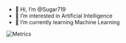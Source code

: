 - 👋 Hi, I’m @Sugar719
- 👀 I’m interested in Artificial Intelligence
- 🌱 I’m currently learning Machine Learning

![Metrics](https://metrics.lecoq.io/Sugar719?template=classic&isocalendar=1&base=header%2C%20activity%2C%20community%2C%20repositories%2C%20metadata&base.indepth=false&base.hireable=false&base.skip=false&isocalendar=false&isocalendar.duration=full-year&config.timezone=Asia%2FShanghai)
